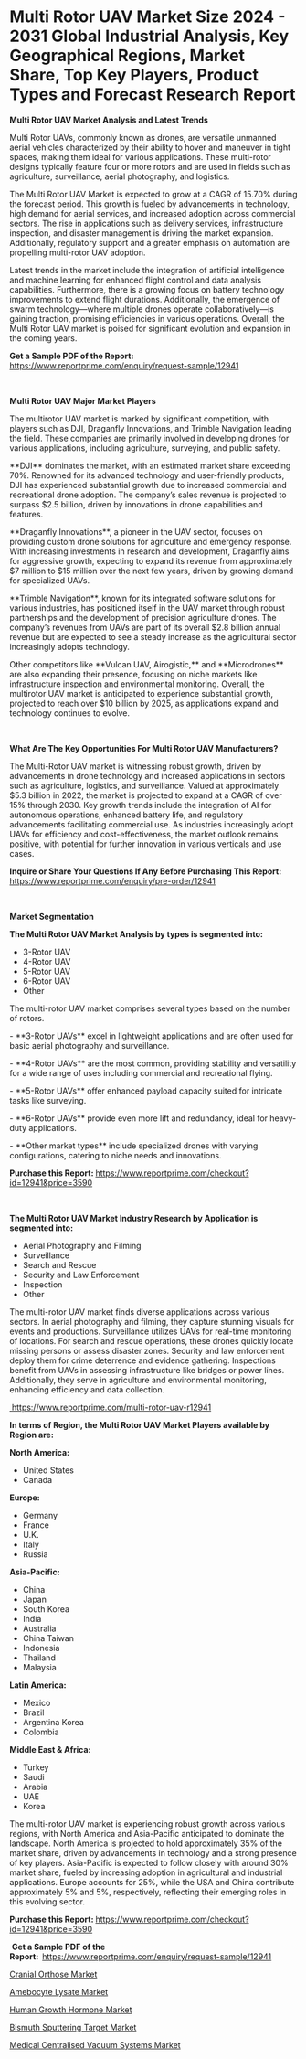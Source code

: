 <p><h1>Multi Rotor UAV Market Size 2024 - 2031 Global Industrial Analysis, Key Geographical Regions, Market Share, Top Key Players, Product Types and Forecast Research Report</h1></p><p><strong>Multi Rotor UAV Market Analysis and Latest Trends</strong></p>
<p><p>Multi Rotor UAVs, commonly known as drones, are versatile unmanned aerial vehicles characterized by their ability to hover and maneuver in tight spaces, making them ideal for various applications. These multi-rotor designs typically feature four or more rotors and are used in fields such as agriculture, surveillance, aerial photography, and logistics.</p><p>The Multi Rotor UAV Market is expected to grow at a CAGR of 15.70% during the forecast period. This growth is fueled by advancements in technology, high demand for aerial services, and increased adoption across commercial sectors. The rise in applications such as delivery services, infrastructure inspection, and disaster management is driving the market expansion. Additionally, regulatory support and a greater emphasis on automation are propelling multi-rotor UAV adoption.</p><p>Latest trends in the market include the integration of artificial intelligence and machine learning for enhanced flight control and data analysis capabilities. Furthermore, there is a growing focus on battery technology improvements to extend flight durations. Additionally, the emergence of swarm technology—where multiple drones operate collaboratively—is gaining traction, promising efficiencies in various operations. Overall, the Multi Rotor UAV market is poised for significant evolution and expansion in the coming years.</p></p>
<p><strong>Get a Sample PDF of the Report:&nbsp;</strong> <a href="https://www.reportprime.com/enquiry/request-sample/12941">https://www.reportprime.com/enquiry/request-sample/12941</a></p>
<p>&nbsp;</p>
<p><strong>Multi Rotor UAV Major Market Players</strong></p>
<p><p>The multirotor UAV market is marked by significant competition, with players such as DJI, Draganfly Innovations, and Trimble Navigation leading the field. These companies are primarily involved in developing drones for various applications, including agriculture, surveying, and public safety.</p><p>**DJI** dominates the market, with an estimated market share exceeding 70%. Renowned for its advanced technology and user-friendly products, DJI has experienced substantial growth due to increased commercial and recreational drone adoption. The company’s sales revenue is projected to surpass $2.5 billion, driven by innovations in drone capabilities and features.</p><p>**Draganfly Innovations**, a pioneer in the UAV sector, focuses on providing custom drone solutions for agriculture and emergency response. With increasing investments in research and development, Draganfly aims for aggressive growth, expecting to expand its revenue from approximately $7 million to $15 million over the next few years, driven by growing demand for specialized UAVs.</p><p>**Trimble Navigation**, known for its integrated software solutions for various industries, has positioned itself in the UAV market through robust partnerships and the development of precision agriculture drones. The company’s revenues from UAVs are part of its overall $2.8 billion annual revenue but are expected to see a steady increase as the agricultural sector increasingly adopts technology.</p><p>Other competitors like **Vulcan UAV, Airogistic,** and **Microdrones** are also expanding their presence, focusing on niche markets like infrastructure inspection and environmental monitoring. Overall, the multirotor UAV market is anticipated to experience substantial growth, projected to reach over $10 billion by 2025, as applications expand and technology continues to evolve.</p></p>
<p>&nbsp;</p>
<p><strong>What Are The Key Opportunities For Multi Rotor UAV Manufacturers?</strong></p>
<p><p>The Multi-Rotor UAV market is witnessing robust growth, driven by advancements in drone technology and increased applications in sectors such as agriculture, logistics, and surveillance. Valued at approximately $5.3 billion in 2022, the market is projected to expand at a CAGR of over 15% through 2030. Key growth trends include the integration of AI for autonomous operations, enhanced battery life, and regulatory advancements facilitating commercial use. As industries increasingly adopt UAVs for efficiency and cost-effectiveness, the market outlook remains positive, with potential for further innovation in various verticals and use cases.</p></p>
<p><strong>Inquire or Share Your Questions If Any Before Purchasing This Report:</strong> <a href="https://www.reportprime.com/enquiry/pre-order/12941">https://www.reportprime.com/enquiry/pre-order/12941</a></p>
<p>&nbsp;</p>
<p><strong>Market Segmentation</strong></p>
<p><strong>The Multi Rotor UAV Market Analysis by types is segmented into:</strong></p>
<p><ul><li>3-Rotor UAV</li><li>4-Rotor UAV</li><li>5-Rotor UAV</li><li>6-Rotor UAV</li><li>Other</li></ul></p>
<p><p>The multi-rotor UAV market comprises several types based on the number of rotors. </p><p>- **3-Rotor UAVs** excel in lightweight applications and are often used for basic aerial photography and surveillance.</p><p>- **4-Rotor UAVs** are the most common, providing stability and versatility for a wide range of uses including commercial and recreational flying.</p><p>- **5-Rotor UAVs** offer enhanced payload capacity suited for intricate tasks like surveying.</p><p>- **6-Rotor UAVs** provide even more lift and redundancy, ideal for heavy-duty applications. </p><p>- **Other market types** include specialized drones with varying configurations, catering to niche needs and innovations.</p></p>
<p><strong>Purchase this Report:&nbsp;</strong><a href="https://www.reportprime.com/checkout?id=12941&price=3590">https://www.reportprime.com/checkout?id=12941&price=3590</a></p>
<p>&nbsp;</p>
<p><strong>The Multi Rotor UAV Market Industry Research by Application is segmented into:</strong></p>
<p><ul><li>Aerial Photography and Filming</li><li>Surveillance</li><li>Search and Rescue</li><li>Security and Law Enforcement</li><li>Inspection</li><li>Other</li></ul></p>
<p><p>The multi-rotor UAV market finds diverse applications across various sectors. In aerial photography and filming, they capture stunning visuals for events and productions. Surveillance utilizes UAVs for real-time monitoring of locations. For search and rescue operations, these drones quickly locate missing persons or assess disaster zones. Security and law enforcement deploy them for crime deterrence and evidence gathering. Inspections benefit from UAVs in assessing infrastructure like bridges or power lines. Additionally, they serve in agriculture and environmental monitoring, enhancing efficiency and data collection.</p></p>
<p><a href="https://www.reportprime.com/multi-rotor-uav-r12941">&nbsp;https://www.reportprime.com/multi-rotor-uav-r12941</a></p>
<p><strong>In terms of Region, the Multi Rotor UAV Market Players available by Region are:</strong></p>
<p>
    <p> <strong> North America: </strong>
        <ul>
            <li>United States</li>
            <li>Canada</li>
        </ul>
        </p> 
    <p> <strong> Europe: </strong>
        <ul>
            <li>Germany</li>
            <li>France</li>
            <li>U.K.</li>
            <li>Italy</li>
            <li>Russia</li>
        </ul>
        </p> 
    <p> <strong> Asia-Pacific: </strong>
        <ul>
            <li>China</li>
            <li>Japan</li>
            <li>South Korea</li>
            <li>India</li>
            <li>Australia</li>
            <li>China Taiwan</li>
            <li>Indonesia</li>
            <li>Thailand</li>
            <li>Malaysia</li>
        </ul>
        </p> 
    <p> <strong> Latin America: </strong>
        <ul>
            <li>Mexico</li>
            <li>Brazil</li>
            <li>Argentina Korea</li>
            <li>Colombia</li>
        </ul>
        </p> 
    <p> <strong> Middle East & Africa: </strong>
        <ul>
            <li>Turkey</li>
            <li>Saudi</li>
            <li>Arabia</li>
            <li>UAE</li>
            <li>Korea</li>
        </ul>
    </p>
    </p>
<p><p>The multi-rotor UAV market is experiencing robust growth across various regions, with North America and Asia-Pacific anticipated to dominate the landscape. North America is projected to hold approximately 35% of the market share, driven by advancements in technology and a strong presence of key players. Asia-Pacific is expected to follow closely with around 30% market share, fueled by increasing adoption in agricultural and industrial applications. Europe accounts for 25%, while the USA and China contribute approximately 5% and 5%, respectively, reflecting their emerging roles in this evolving sector.</p></p>
<p><strong>Purchase this Report: </strong><a href="https://www.reportprime.com/checkout?id=12941&price=3590">https://www.reportprime.com/checkout?id=12941&price=3590</a></p>
<p>&nbsp;<strong>Get a Sample PDF of the Report:&nbsp;&nbsp;</strong><a href="https://www.reportprime.com/enquiry/request-sample/12941">https://www.reportprime.com/enquiry/request-sample/12941</a></p>
<p><strong></strong></p>
<p><p><a href="https://issuu.com/reportprime-2/docs/cranial-orthose-market-size-2030.pp_f244784396cd50">Cranial Orthose Market</a></p><p><a href="https://www.linkedin.com/pulse/amebocyte-lysate-market-size-share-competitive-landscape-jr8xe?trackingId=p7CpVCBiT62g62cPqV1jxA%3D%3D">Amebocyte Lysate Market</a></p><p><a href="https://www.linkedin.com/pulse/global-human-growth-hormone-industry-analysis-report-market-jygge?trackingId=XGpB97ehTtyf3xRGYge7ng%3D%3D">Human Growth Hormone Market</a></p><p><a href="https://medium.com/@jeniw10236654655/bismuth-sputtering-target-industry-analysis-report-its-market-size-growing-with-a-cagr-of-12-4-85f4f49b4d49">Bismuth Sputtering Target Market</a></p><p><a href="https://issuu.com/reportprime-2/docs/medical-centralised-vacuum-systems-_c42d97817b77d1">Medical Centralised Vacuum Systems Market</a></p></p>